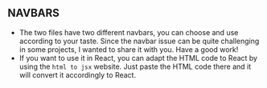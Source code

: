 ## NAVBARS
- The two files have two different navbars, you can choose and use according to your taste. Since the navbar issue can be quite challenging in some projects, I wanted to share it with you. Have a good work!
- If you want to use it in React, you can adapt the HTML code to React by using the `html to jsx` website. Just paste the HTML code there and it will convert it accordingly to React.
